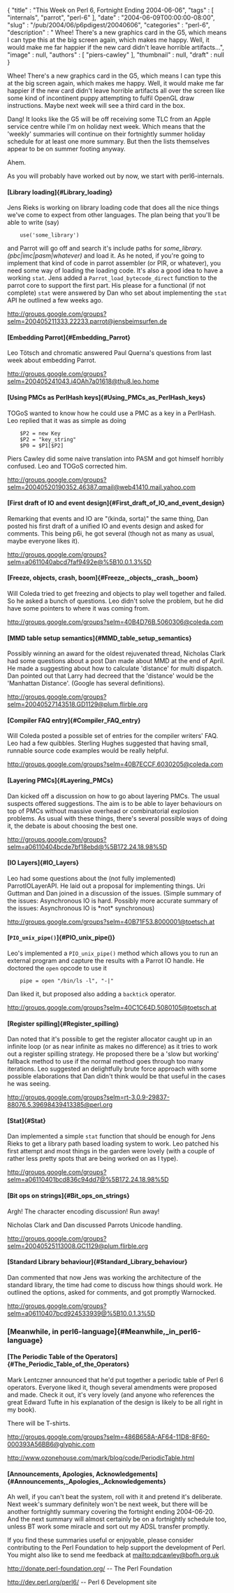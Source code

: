 {
   "title" : "This Week on Perl 6, Fortnight Ending 2004-06-06",
   "tags" : [
      "internals",
      "parrot",
      "perl-6"
   ],
   "date" : "2004-06-09T00:00:00-08:00",
   "slug" : "/pub/2004/06/p6pdigest/20040606",
   "categories" : "perl-6",
   "description" : " Whee! There's a new graphics card in the G5, which means I can type this at the big screen again, which makes me happy. Well, it would make me far happier if the new card didn't leave horrible artifacts...",
   "image" : null,
   "authors" : [
      "piers-cawley"
   ],
   "thumbnail" : null,
   "draft" : null
}





Whee! There's a new graphics card in the G5, which means I can type this
at the big screen again, which makes me happy. Well, it would make me
far happier if the new card didn't leave horrible artifacts all over the
screen like some kind of incontinent puppy attempting to fulfil OpenGL
draw instructions. Maybe next week will see a third card in the box.

Dang! It looks like the G5 will be off receiving some TLC from an Apple
service centre while I'm on holiday next week. Which means that the
'weekly' summaries will continue on their fortnightly summer holiday
schedule for at least one more summary. But then the lists themselves
appear to be on summer footing anyway.

Ahem.

As you will probably have worked out by now, we start with
perl6-internals.

#### [Library loading]{#Library_loading}

Jens Rieks is working on library loading code that does all the nice
things we've come to expect from other languages. The plan being that
you'll be able to write (say)

        use('some_library')

and Parrot will go off and search it's include paths for
*some\_library.(pbc|imc|pasm|whatever)* and load it. As he noted, if
you're going to implement that kind of code in parrot assembler (or PIR,
or whatever), you need some way of loading the loading code. It's also a
good idea to have a working `stat`. Jens added a
`Parrot_load_bytecode_direct` function to the parrot core to support the
first part. His please for a functional (if not complete) `stat` were
answered by Dan who set about implementing the `stat` API he outlined a
few weeks ago.

<http://groups.google.com/groups?selm=200405211333.22233.parrot@jensbeimsurfen.de>

#### [Embedding Parrot]{#Embedding_Parrot}

Leo Tötsch and chromatic answered Paul Querna's questions from last week
about embedding Parrot.

<http://groups.google.com/groups?selm=200405241043.i4OAh7a01618@thu8.leo.home>

#### [Using PMCs as PerlHash keys]{#Using_PMCs_as_PerlHash_keys}

TOGoS wanted to know how he could use a PMC as a key in a PerlHash. Leo
replied that it was as simple as doing

        $P2 = new Key
        $P2 = "key_string"
        $P0 = $P1[$P2]

Piers Cawley did some naive translation into PASM and got himself
horribly confused. Leo and TOGoS corrected him.

<http://groups.google.com/groups?selm=20040520190352.46387.qmail@web41410.mail.yahoo.com>

#### [First draft of IO and event design]{#First_draft_of_IO_and_event_design}

Remarking that events and IO are "(kinda, sorta)" the same thing, Dan
posted his first draft of a unified IO and events design and asked for
comments. This being p6i, he got several (though not as many as usual,
maybe everyone likes it).

<http://groups.google.com/groups?selm=a0611040abcd7faf9492e@%5B10.0.1.3%5D>

#### [Freeze, objects, crash, boom]{#Freeze,_objects,_crash,_boom}

Will Coleda tried to get freezing and objects to play well together and
failed. So he asked a bunch of questions. Leo didn't solve the problem,
but he did have some pointers to where it was coming from.

<http://groups.google.com/groups?selm=40B4D76B.5060306@coleda.com>

#### [MMD table setup semantics]{#MMD_table_setup_semantics}

Possibly winning an award for the oldest rejuvenated thread, Nicholas
Clark had some questions about a post Dan made about MMD at the end of
April. He made a suggesting about how to calculate 'distance' for multi
dispatch. Dan pointed out that Larry had decreed that the 'distance'
would be the 'Manhattan Distance'. (Google has several definitions).

<http://groups.google.com/groups?selm=20040527143518.GD1129@plum.flirble.org>

#### [Compiler FAQ entry]{#Compiler_FAQ_entry}

Will Coleda posted a possible set of entries for the compiler writers'
FAQ. Leo had a few quibbles. Sterling Hughes suggested that having
small, runnable source code examples would be really helpful.

<http://groups.google.com/groups?selm=40B7ECCF.6030205@coleda.com>

#### [Layering PMCs]{#Layering_PMCs}

Dan kicked off a discussion on how to go about layering PMCs. The usual
suspects offered suggestions. The aim is to be able to layer behaviours
on top of PMCs without massive overhead or combinatorial explosion
problems. As usual with these things, there's several possible ways of
doing it, the debate is about choosing the best one.

<http://groups.google.com/groups?selm=a06110404bcde7bf18ebd@%5B172.24.18.98%5D>

#### [IO Layers]{#IO_Layers}

Leo had some questions about the (not fully implemented)
ParrotIOLayerAPI. He laid out a proposal for implementing things. Uri
Guttman and Dan joined in a discussion of the issues. (Simple summary of
the issues: Asynchronous IO is hard. Possibly more accurate summary of
the issues: Asynchronous IO is \*not\* synchronous)

<http://groups.google.com/groups?selm=40B71F53.8000001@toetsch.at>

#### [`PIO_unix_pipe()`]{#PIO_unix_pipe()}

Leo's implemented a `PIO_unix_pipe()` method which allows you to run an
external program and capture the results with a Parrot IO handle. He
doctored the `open` opcode to use it

        pipe = open "/bin/ls -l", "-|" 

Dan liked it, but proposed also adding a `backtick` operator.

<http://groups.google.com/groups?selm=40C1C64D.5080105@toetsch.at>

#### [Register spilling]{#Register_spilling}

Dan noted that it's possible to get the register allocator caught up in
an infinite loop (or as near infinite as makes no difference) as it
tries to work out a register spilling strategy. He proposed there be a
'slow but working' fallback method to use if the normal method goes
through too many iterations. Leo suggested an delightfully brute force
approach with some possible elaborations that Dan didn't think would be
that useful in the cases he was seeing.

<http://groups.google.com/groups?selm=rt-3.0.9-29837-88076.5.39698439413385@perl.org>

#### [Stat]{#Stat}

Dan implemented a simple `stat` function that should be enough for Jens
Rieks to get a library path based loading system to work. Leo patched
his first attempt and most things in the garden were lovely (with a
couple of rather less pretty spots that are being worked on as I type).

<http://groups.google.com/groups?selm=a06110401bcd836c94dd7@%5B172.24.18.98%5D>

#### [Bit ops on strings]{#Bit_ops_on_strings}

Argh! The character encoding discussion! Run away!

Nicholas Clark and Dan discussed Parrots Unicode handling.

<http://groups.google.com/groups?selm=20040525113008.GC1129@plum.flirble.org>

#### [Standard Library behaviour]{#Standard_Library_behaviour}

Dan commented that now Jens was working the architecture of the standard
library, the time had come to discuss how things should work. He
outlined the options, asked for comments, and got promptly Warnocked.

<http://groups.google.com/groups?selm=a06110407bcd924533939@%5B10.0.1.3%5D>

### [Meanwhile, in perl6-language]{#Meanwhile,_in_perl6-language}

#### [The Periodic Table of the Operators]{#The_Periodic_Table_of_the_Operators}

Mark Lentczner announced that he'd put together a periodic table of Perl
6 operators. Everyone liked it, though several amendments were proposed
and made. Check it out, it's very lovely (and anyone who references the
great Edward Tufte in his explanation of the design is likely to be all
right in my book).

There will be T-shirts.

<http://groups.google.com/groups?selm=486B658A-AF64-11D8-8F60-000393A56BB6@glyphic.com>

<http://www.ozonehouse.com/mark/blog/code/PeriodicTable.html>

#### [Announcements, Apologies, Acknowledgements]{#Announcements,_Apologies,_Acknowledgements}

Ah well, if you can't beat the system, roll with it and pretend it's
deliberate. Next week's summary definitely won't be next week, but there
will be another fortnightly summary covering the fortnight ending
2004-06-20. And the next summary will almost certainly be on a
fortnightly schedule too, unless BT work some miracle and sort out my
ADSL transfer promptly.

If you find these summaries useful or enjoyable, please consider
contributing to the Perl Foundation to help support the development of
Perl. You might also like to send me feedback at
[mailto:pdcawley@bofh.org.uk](mailto:pdcawley@bofh.org.uk)

<http://donate.perl-foundation.org/> -- The Perl Foundation

<http://dev.perl.org/perl6/> -- Perl 6 Development site



